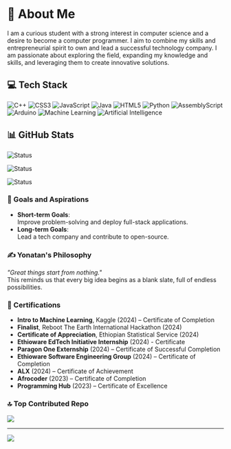 # 💫 About Me

I am a curious student with a strong interest in computer science and a desire to become a computer programmer. I aim to combine my skills and entrepreneurial spirit to own and lead a successful technology company. I am passionate about exploring the field, expanding my knowledge and skills, and leveraging them to create innovative solutions.

## 💻 Tech Stack

![C++](https://img.shields.io/badge/c++-%2300599C.svg?style=for-the-badge&logo=c%2B%2B&logoColor=white)
![CSS3](https://img.shields.io/badge/css3-%231572B6.svg?style=for-the-badge&logo=css3&logoColor=white)
![JavaScript](https://img.shields.io/badge/javascript-%23323330.svg?style=for-the-badge&logo=javascript&logoColor=%23F7DF1E)
![Java](https://img.shields.io/badge/java-%23ED8B00.svg?style=for-the-badge&logo=openjdk&logoColor=white)
![HTML5](https://img.shields.io/badge/html5-%23E34F26.svg?style=for-the-badge&logo=html5&logoColor=white)
![Python](https://img.shields.io/badge/python-3670A0?style=for-the-badge&logo=python&logoColor=ffdd54)
![AssemblyScript](https://img.shields.io/badge/assembly%20script-%23000000.svg?style=for-the-badge&logo=assemblyscript&logoColor=white)
![Arduino](https://img.shields.io/badge/-Arduino-00979D?style=for-the-badge&logo=Arduino&logoColor=white)
![Machine Learning](https://img.shields.io/badge/Machine%20Learning-%23FF6F00.svg?style=for-the-badge&logo=scikit-learn&logoColor=white)
![Artificial Intelligence](https://img.shields.io/badge/AI-%2300ADEF.svg?style=for-the-badge&logo=OpenAI&logoColor=white)

## 📊 GitHub Stats

![Status](https://github-readme-stats.vercel.app/api?username=yonatanbest&theme=dark&hide_border=false&include_all_commits=false&count_private=false)

![Status](https://github-readme-streak-stats.herokuapp.com/?user=yonatanbest&theme=dark&hide_border=false)

![Status](https://github-readme-stats.vercel.app/api/top-langs/?username=yonatanbest&theme=dark&hide_border=false&include_all_commits=false&count_private=false&layout=compact)

### 🎯 Goals and Aspirations

- **Short-term Goals**:  
  Improve problem-solving and deploy full-stack applications.  
- **Long-term Goals**:  
  Lead a tech company and contribute to open-source.

### ✍️ Yonatan's Philosophy  

_"Great things start from nothing."_  
This reminds us that every big idea begins as a blank slate, full of endless possibilities.

### 📜 Certifications  

- **Intro to Machine Learning**, Kaggle (2024) – Certificate of Completion  
- **Finalist**, Reboot The Earth International Hackathon (2024)  
- **Certificate of Appreciation**, Ethiopian Statistical Service (2024)  
- **Ethioware EdTech Initiative Internship** (2024) - Certificate
- **Paragon One Externship** (2024) – Certificate of Successful Completion  
- **Ethioware Software Engineering Group** (2024) – Certificate of Completion  
- **ALX** (2024) – Certificate of Achievement
- **Afrocoder** (2023) – Certificate of Completion
- **Programming Hub** (2023) – Certificate of Excellence  

### 🔝 Top Contributed Repo

![](https://github-contributor-stats.vercel.app/api?username=yonatanbest&limit=5&theme=dark&combine_all_yearly_contributions=true)

---
[![](https://visitcount.itsvg.in/api?id=yonatanbest&icon=0&color=0)](https://visitcount.itsvg.in)
